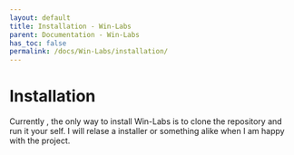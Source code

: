 ```yaml
---
layout: default
title: Installation - Win-Labs
parent: Documentation - Win-Labs
has_toc: false
permalink: /docs/Win-Labs/installation/
---
```


# Installation

Currently , the only way to install Win-Labs is to clone the repository and run it your self. I will relase a installer or something alike when I am happy with the project.